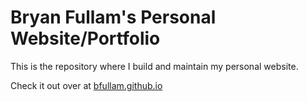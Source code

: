 Bryan Fullam's Personal Website/Portfolio
===================

This is the repository where I build and maintain my personal website.

Check it out over at <a href="bfullam.github.io">bfullam.github.io</a>
